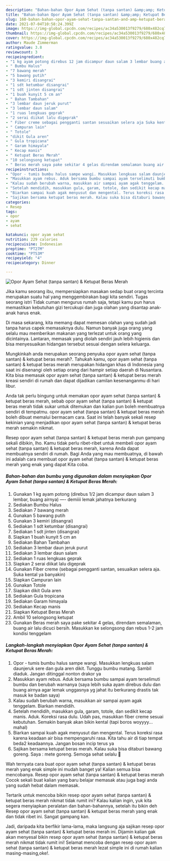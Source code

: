 ```yaml
---
description: "Bahan-bahan Opor Ayam Sehat (tanpa santan) &amp;amp; Ketupat Beras Merah yang nikmat Untuk Jualan"
title: "Bahan-bahan Opor Ayam Sehat (tanpa santan) &amp;amp; Ketupat Beras Merah yang nikmat Untuk Jualan"
slug: 160-bahan-bahan-opor-ayam-sehat-tanpa-santan-and-amp-ketupat-beras-merah-yang-nikmat-untuk-jualan
date: 2021-07-04T10:58:24.399Z
image: https://img-global.cpcdn.com/recipes/ac34a530013f9279/680x482cq70/opor-ayam-sehat-tanpa-santan-ketupat-beras-merah-foto-resep-utama.jpg
thumbnail: https://img-global.cpcdn.com/recipes/ac34a530013f9279/680x482cq70/opor-ayam-sehat-tanpa-santan-ketupat-beras-merah-foto-resep-utama.jpg
cover: https://img-global.cpcdn.com/recipes/ac34a530013f9279/680x482cq70/opor-ayam-sehat-tanpa-santan-ketupat-beras-merah-foto-resep-utama.jpg
author: Maude Zimmerman
ratingvalue: 3.8
reviewcount: 3
recipeingredient:
- "1 kg ayam potong direbus 12 jam dicampur daun salam 3 lembar buang airnya  demiiii lemak jahatnya berkurang"
- " Bumbu Halus"
- "7 bawang merah"
- "5 bawang putih"
- "3 kemiri disangrai"
- "1 sdt ketumbar disangrai"
- "1 sdt jinten disangrai"
- "1 buah kunyit 5 cm an"
- " Bahan Tambahan"
- "3 lembar daun jeruk purut"
- "3 lembar daun salam"
- "1 ruas lengkuas geprak"
- "2 serai diikat lalu digeprak"
- " Fiber creme sebagai pengganti santan sesuaikan selera aja Suka kental ya banyakin"
- " Campuran lain"
- " Totole"
- "dikit Gula aren"
- " Gula tropicana"
- " Garam himayala"
- " Kecap manis"
- " Ketupat Beras Merah"
- "10 selongsong ketupat"
- " Beras merah saya pake sekitar 4 gelas direndam semalaman buang air lalu dicuci bersih Masukkan ke selongsong dan rebus 12 jam kondisi tenggelam"
recipeinstructions:
- "Opor - tumis bumbu halus sampe wangi. Masukkan lengkuas salam daunjeruk sere dan gula aren dikit. Tunggu bumbu matang. Sambil diaduk. Jangan ditinggal nonton drakor ya"
- "Masukkan ayam rebus. Aduk bersama bumbu sampai ayam terselimuti bumbu dan berubah warnanya (saya lebih suka ayam direbus dulu dan buang airnya agar lemak unggasnya yg jahat itu berkurang drastis tak masuk ke badan saya)"
- "Kalau sudah berubah warna, masukkan air sampai ayam agak tenggelam. Biarkan mendidih."
- "Setelah mendidih, masukkan gula, garam, totole, dan sedikit kecap manis. Aduk. Koreksi rasa dulu. Udah pas, masukkan fiber creme sesuai kebutuhan. Semakin banyak akan bikin kental (tapi boros woyyyy... mahal)"
- "Biarkan sampai kuah agak menyusut dan mengental. Terus koreksi rasa karena keadaan air bisa mempengaruhi rasa. Kita tahu air di tiap tempat beda2 keadaannya. Jangan bosan incip terus ya"
- "Sajikan bersama ketupat beras merah. Kalau suka bisa ditaburi bawang goreng. Saya : mete goreng. Semoga sehat selalu 🙏"
categories:
- Resep
tags:
- opor
- ayam
- sehat

katakunci: opor ayam sehat 
nutrition: 229 calories
recipecuisine: Indonesian
preptime: "PT27M"
cooktime: "PT53M"
recipeyield: "4"
recipecategory: Dinner

---
```



![Opor Ayam Sehat (tanpa santan) &amp; Ketupat Beras Merah](https://img-global.cpcdn.com/recipes/ac34a530013f9279/680x482cq70/opor-ayam-sehat-tanpa-santan-ketupat-beras-merah-foto-resep-utama.jpg)

Jika kamu seorang ibu, mempersiapkan masakan sedap buat orang tercinta merupakan suatu hal yang menggembirakan bagi kita sendiri. Tugas seorang istri Tidak cuman mengurus rumah saja, tetapi kamu pun harus memastikan kebutuhan gizi tercukupi dan juga olahan yang disantap anak-anak harus enak.

Di masa  sekarang, kita memang dapat memesan olahan yang sudah jadi tanpa harus capek memasaknya dulu. Namun banyak juga orang yang selalu mau memberikan makanan yang terlezat untuk orang yang dicintainya. Lantaran, memasak yang diolah sendiri jauh lebih higienis dan bisa menyesuaikan hidangan tersebut sesuai dengan selera keluarga. 



Mungkinkah anda merupakan seorang penyuka opor ayam sehat (tanpa santan) &amp; ketupat beras merah?. Tahukah kamu, opor ayam sehat (tanpa santan) &amp; ketupat beras merah merupakan hidangan khas di Indonesia yang saat ini disenangi oleh setiap orang dari hampir setiap daerah di Nusantara. Kita bisa memasak opor ayam sehat (tanpa santan) &amp; ketupat beras merah kreasi sendiri di rumah dan dapat dijadikan camilan kesenanganmu di hari libur.

Anda tak perlu bingung untuk memakan opor ayam sehat (tanpa santan) &amp; ketupat beras merah, sebab opor ayam sehat (tanpa santan) &amp; ketupat beras merah tidak sukar untuk ditemukan dan kalian pun boleh membuatnya sendiri di tempatmu. opor ayam sehat (tanpa santan) &amp; ketupat beras merah boleh dibuat memalui bermacam cara. Saat ini telah banyak sekali resep kekinian yang menjadikan opor ayam sehat (tanpa santan) &amp; ketupat beras merah semakin nikmat.

Resep opor ayam sehat (tanpa santan) &amp; ketupat beras merah pun gampang sekali dibikin, lho. Kamu tidak perlu ribet-ribet untuk membeli opor ayam sehat (tanpa santan) &amp; ketupat beras merah, karena Anda dapat membuatnya sendiri di rumah. Bagi Anda yang mau membuatnya, di bawah ini adalah cara membuat opor ayam sehat (tanpa santan) &amp; ketupat beras merah yang enak yang dapat Kita coba.

<!--inarticleads1-->

##### Bahan-bahan dan bumbu yang digunakan dalam menyiapkan Opor Ayam Sehat (tanpa santan) &amp; Ketupat Beras Merah:

1. Gunakan 1 kg ayam potong (direbus 1/2 jam dicampur daun salam 3 lembar, buang airnya) —- demiiii lemak jahatnya berkurang
1. Sediakan  Bumbu Halus
1. Sediakan 7 bawang merah
1. Gunakan 5 bawang putih
1. Gunakan 3 kemiri (disangrai)
1. Sediakan 1 sdt ketumbar (disangrai)
1. Sediakan 1 sdt jinten (disangrai)
1. Siapkan 1 buah kunyit 5 cm an
1. Sediakan  Bahan Tambahan
1. Sediakan 3 lembar daun jeruk purut
1. Sediakan 3 lembar daun salam
1. Sediakan 1 ruas lengkuas geprak
1. Siapkan 2 serai diikat lalu digeprak
1. Gunakan  Fiber creme (sebagai pengganti santan, sesuaikan selera aja. Suka kental ya banyakin)
1. Siapkan  Campuran lain
1. Gunakan  Totole
1. Siapkan dikit Gula aren
1. Sediakan  Gula tropicana
1. Sediakan  Garam himayala
1. Sediakan  Kecap manis
1. Siapkan  Ketupat Beras Merah
1. Ambil 10 selongsong ketupat
1. Gunakan  Beras merah saya pake sekitar 4 gelas, direndam semalaman, buang air lalu dicuci bersih. Masukkan ke selongsong dan rebus 1-2 jam kondisi tenggelam




<!--inarticleads2-->

##### Langkah-langkah menyiapkan Opor Ayam Sehat (tanpa santan) &amp; Ketupat Beras Merah:

1. Opor - tumis bumbu halus sampe wangi. Masukkan lengkuas salam daunjeruk sere dan gula aren dikit. Tunggu bumbu matang. Sambil diaduk. Jangan ditinggal nonton drakor ya
1. Masukkan ayam rebus. Aduk bersama bumbu sampai ayam terselimuti bumbu dan berubah warnanya (saya lebih suka ayam direbus dulu dan buang airnya agar lemak unggasnya yg jahat itu berkurang drastis tak masuk ke badan saya)
1. Kalau sudah berubah warna, masukkan air sampai ayam agak tenggelam. Biarkan mendidih.
1. Setelah mendidih, masukkan gula, garam, totole, dan sedikit kecap manis. Aduk. Koreksi rasa dulu. Udah pas, masukkan fiber creme sesuai kebutuhan. Semakin banyak akan bikin kental (tapi boros woyyyy... mahal)
1. Biarkan sampai kuah agak menyusut dan mengental. Terus koreksi rasa karena keadaan air bisa mempengaruhi rasa. Kita tahu air di tiap tempat beda2 keadaannya. Jangan bosan incip terus ya
1. Sajikan bersama ketupat beras merah. Kalau suka bisa ditaburi bawang goreng. Saya : mete goreng. Semoga sehat selalu 🙏




Wah ternyata cara buat opor ayam sehat (tanpa santan) &amp; ketupat beras merah yang enak simple ini mudah banget ya! Kalian semua bisa mencobanya. Resep opor ayam sehat (tanpa santan) &amp; ketupat beras merah Cocok sekali buat kalian yang baru belajar memasak atau juga bagi anda yang sudah hebat dalam memasak.

Tertarik untuk mencoba bikin resep opor ayam sehat (tanpa santan) &amp; ketupat beras merah nikmat tidak rumit ini? Kalau kalian ingin, yuk kita segera menyiapkan peralatan dan bahan-bahannya, setelah itu bikin deh Resep opor ayam sehat (tanpa santan) &amp; ketupat beras merah yang enak dan tidak ribet ini. Sangat gampang kan. 

Jadi, daripada kita berfikir lama-lama, maka langsung aja sajikan resep opor ayam sehat (tanpa santan) &amp; ketupat beras merah ini. Dijamin kalian gak akan menyesal bikin resep opor ayam sehat (tanpa santan) &amp; ketupat beras merah nikmat tidak rumit ini! Selamat mencoba dengan resep opor ayam sehat (tanpa santan) &amp; ketupat beras merah lezat simple ini di rumah kalian masing-masing,oke!.

